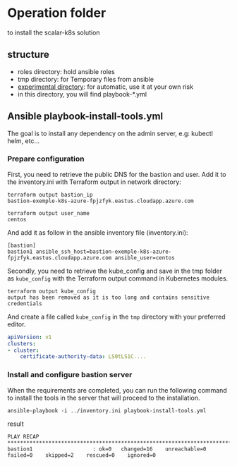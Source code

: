 # Operation folder

to install the scalar-k8s solution

## structure

* roles directory: hold ansible roles
* tmp directory: for Temporary files from ansible
* [experimental directory](experimental/README.md): for automatic, use it at your own risk
* in this directory, you will find playbook-*.yml

## Ansible playbook-install-tools.yml 

The goal is to install any dependency on the admin server, e.g: kubectl helm, etc...

### Prepare configuration

First, you need to retrieve the public DNS for the bastion and user. Add it to the inventory.ini with Terraform output in network directory:

```console
terraform output bastion_ip
bastion-exemple-k8s-azure-fpjzfyk.eastus.cloudapp.azure.com
```

```console
terraform output user_name
centos
```

And add it as follow in the ansible inventory file (inventory.ini):

```console
[bastion]
bastion1 ansible_ssh_host=bastion-exemple-k8s-azure-fpjzfyk.eastus.cloudapp.azure.com ansible_user=centos
```

Secondly, you need to retrieve the kube_config and save in the tmp folder as `kube_config` with the Terraform output command in Kubernetes modules.

```console
terraform output kube_config
output has been removed as it is too long and contains sensitive credentials
```

And create a file called `kube_config` in the `tmp` directory with your preferred editor.

```yml
apiVersion: v1
clusters:
- cluster:
    certificate-authority-data: LS0tLS1C....
```

### Install and configure bastion server

When the requirements are completed, you can run the following command to install the tools in the server that will proceed to the installation.

```console
ansible-playbook -i ../inventory.ini playbook-install-tools.yml
```

result

```console
PLAY RECAP ***********************************************************************************************************************************************************************************************************************************************************
bastion1                   : ok=0   changed=16    unreachable=0    failed=0    skipped=2    rescued=0    ignored=0
```

